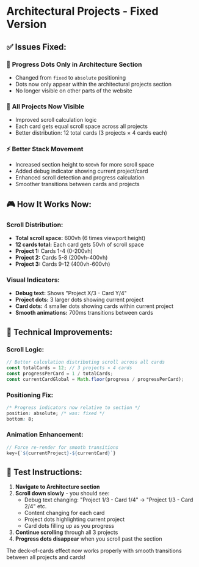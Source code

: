 # Architectural Projects - Fixed Version

## ✅ **Issues Fixed:**

### 🎯 **Progress Dots Only in Architecture Section**

- Changed from `fixed` to `absolute` positioning
- Dots now only appear within the architectural projects section
- No longer visible on other parts of the website

### 🔄 **All Projects Now Visible**

- Improved scroll calculation logic
- Each card gets equal scroll space across all projects
- Better distribution: 12 total cards (3 projects × 4 cards each)

### ⚡ **Better Stack Movement**

- Increased section height to `600vh` for more scroll space
- Added debug indicator showing current project/card
- Enhanced scroll detection and progress calculation
- Smoother transitions between cards and projects

## 🎮 **How It Works Now:**

### **Scroll Distribution:**

- **Total scroll space:** 600vh (6 times viewport height)
- **12 cards total:** Each card gets 50vh of scroll space
- **Project 1:** Cards 1-4 (0-200vh)
- **Project 2:** Cards 5-8 (200vh-400vh)
- **Project 3:** Cards 9-12 (400vh-600vh)

### **Visual Indicators:**

- **Debug text:** Shows "Project X/3 - Card Y/4"
- **Project dots:** 3 larger dots showing current project
- **Card dots:** 4 smaller dots showing cards within current project
- **Smooth animations:** 700ms transitions between cards

## 🔧 **Technical Improvements:**

### **Scroll Logic:**

```javascript
// Better calculation distributing scroll across all cards
const totalCards = 12; // 3 projects × 4 cards
const progressPerCard = 1 / totalCards;
const currentCardGlobal = Math.floor(progress / progressPerCard);
```

### **Positioning Fix:**

```css
/* Progress indicators now relative to section */
position: absolute; /* was: fixed */
bottom: 8;
```

### **Animation Enhancement:**

```jsx
// Force re-render for smooth transitions
key={`${currentProject}-${currentCard}`}
```

## 🚀 **Test Instructions:**

1. **Navigate to Architecture section**
2. **Scroll down slowly** - you should see:
   - Debug text changing: "Project 1/3 - Card 1/4" → "Project 1/3 - Card 2/4" etc.
   - Content changing for each card
   - Project dots highlighting current project
   - Card dots filling up as you progress
3. **Continue scrolling** through all 3 projects
4. **Progress dots disappear** when you scroll past the section

The deck-of-cards effect now works properly with smooth transitions between all projects and cards!
